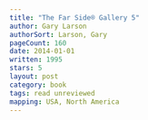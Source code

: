 ```yaml
---
title: "The Far Side® Gallery 5"
author: Gary Larson
authorSort: Larson, Gary
pageCount: 160
date: 2014-01-01
written: 1995
stars: 5
layout: post
category: book
tags: read unreviewed
mapping: USA, North America
---
```

